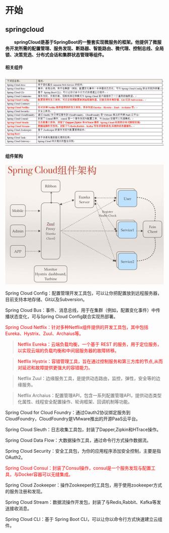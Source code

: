 # 开始

## springcloud

&emsp;&emsp;**springCloud是基于SpringBoot的一整套实现微服务的框架。他提供了微服务开发所需的配置管理、服务发现、断路器、智能路由、微代理、控制总线、全局锁、决策竞选、分布式会话和集群状态管理等组件。**

#### 相关组件

![](/assets/相关组件.png)

#### 组件架构

![](/assets/组件架构.png)

Spring Cloud Config：配置管理开发工具包，可以让你把配置放到远程服务器，目前支持本地存储、Git以及Subversion。  


Spring Cloud Bus：事件、消息总线，用于在集群（例如，配置变化事件）中传播状态变化，可与Spring Cloud Config联合实现热部署。  


<font color=red>Spring Cloud Netflix：针对多种Netflix组件提供的开发工具包，其中包括Eureka、Hystrix、Zuul、Archaius等。</font>  


> <font color=red> Netflix Eureka：云端负载均衡，一个基于 REST 的服务，用于定位服务，以实现云端的负载均衡和中间层服务器的故障转移。



> Netflix Hystrix：容错管理工具，旨在通过控制服务和第三方库的节点,从而对延迟和故障提供更强大的容错能力。</font>  


> Netflix Zuul：边缘服务工具，是提供动态路由，监控，弹性，安全等的边缘服务。  


> Netflix Archaius：配置管理API，包含一系列配置管理API，提供动态类型化属性、线程安全配置操作、轮询框架、回调机制等功能。  


Spring Cloud for Cloud Foundry：通过Oauth2协议绑定服务到CloudFoundry，CloudFoundry是VMware推出的开源PaaS云平台。  


Spring Cloud Sleuth：日志收集工具包，封装了Dapper,Zipkin和HTrace操作。  


Spring Cloud Data Flow：大数据操作工具，通过命令行方式操作数据流。  


Spring Cloud Security：安全工具包，为你的应用程序添加安全控制，主要是指OAuth2。  


<font color=red> Spring Cloud Consul：封装了Consul操作，consul是一个服务发现与配置工具，与Docker容器可以无缝集成。  
</font>  


Spring Cloud Zookeeper：操作Zookeeper的工具包，用于使用zookeeper方式的服务注册和发现。  


Spring Cloud Stream：数据流操作开发包，封装了与Redis,Rabbit、Kafka等发送接收消息。  


Spring Cloud CLI：基于 Spring Boot CLI，可以让你以命令行方式快速建立云组件。


